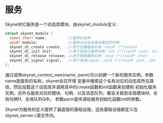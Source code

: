 
# 服务

Skynet的C服务是一个动态库模块，由skynet_module定义:
```c
struct skynet_module {
  const char* name;          //服务的名称
  void* module;              //服务对应动态库加载后的句柄
  skynet_dl_create create;   //用于创建服务实例：void* (*)(void)
  skynet_dl_init init;       //用于初始化服务实例：int (*)(void* inst, struct skynet_context* ctx, const char* parm)
  skynet_dl_release release; //用于释放服务实例：void (*)(void* inst)
  skynet_dl_signal signal;   //用于发送signal：void (*)(void* inst, int signal)
};
```

通过调用skynet_context_new(name, parm)可以创建一个新的服务实例。参数name是服务的名称，skynet会在环境
变量中搜索这个名称对应的动态库所在路径，然后加载这个动态库并调用其中的create函数和init函数来创建和
初始化服务实例，另外与服务对应的模块、句柄、以及消息队列，都会关联到全局模块M、全局句柄H、全局队列Q中。
参数parm是传递给服务初始化函数init的参数。

Skynet为服务的定义提供了最底层的基础设施，这些基础设施都定义在skynet_server.c源文件内。

